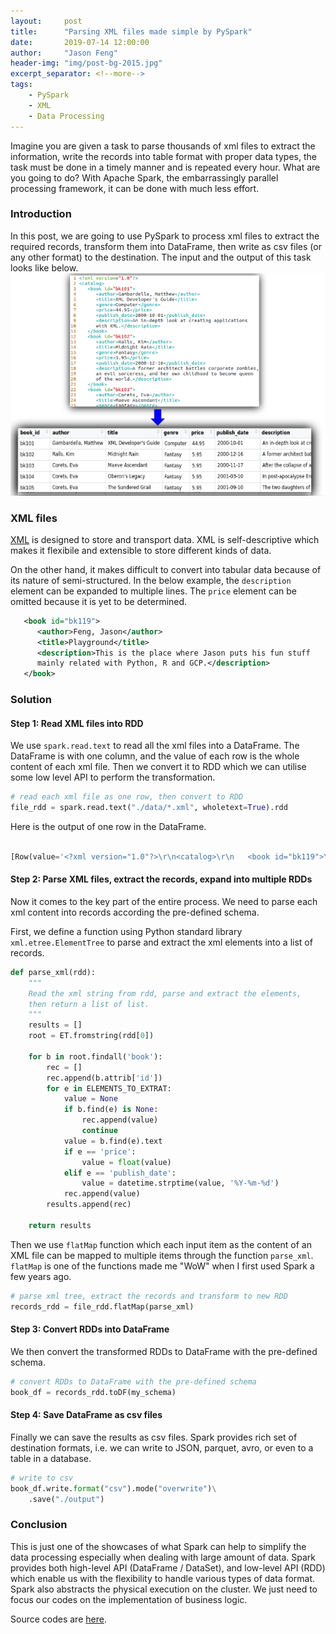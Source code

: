 ```yaml
---
layout:     post
title:      "Parsing XML files made simple by PySpark"
date:       2019-07-14 12:00:00
author:     "Jason Feng"
header-img: "img/post-bg-2015.jpg"
excerpt_separator: <!--more-->
tags:
    - PySpark
    - XML
    - Data Processing
---
```


Imagine you are given a task to parse thousands of xml files to extract the information, write the records into table format with proper data types, the task must be done in a timely manner and is repeated every hour. What are you going to do? With Apache Spark, the embarrassingly parallel processing framework, it can be done with much less effort.

<!--more-->

### Introduction
In this post, we are going to use PySpark to process xml files to extract the required records, transform them into DataFrame, then write as csv files (or any other format) to the destination. The input and the output of this task looks like below.
![](/img/xml-2-dataframe-2019-07-20.png)

### XML files
[XML](https://www.w3schools.com/xml/xml_whatis.asp) is designed to store and transport data. XML is self-descriptive which makes it flexibile and extensible to store different kinds of data. 

On the other hand, it makes difficult to convert into tabular data because of its nature of semi-structured. In the below example, the `description` element can be expanded to multiple lines. The `price` element can be omitted because it is yet to be determined.

```xml
   <book id="bk119">
      <author>Feng, Jason</author>
      <title>Playground</title>
      <description>This is the place where Jason puts his fun stuff
      mainly related with Python, R and GCP.</description>
   </book>
```

### Solution

#### Step 1: Read XML files into RDD
We use `spark.read.text` to read all the xml files into a DataFrame. The DataFrame is with one column, and the value of each row is the whole content of each xml file. Then we convert it to RDD which we can utilise some low level API to perform the transformation.

```python
# read each xml file as one row, then convert to RDD
file_rdd = spark.read.text("./data/*.xml", wholetext=True).rdd
```

Here is the output of one row in the DataFrame.
```python

[Row(value='<?xml version="1.0"?>\r\n<catalog>\r\n   <book id="bk119">\r\n      <author>Feng, Jason</author>\r\n      <title>Playground</title>\r\n      <description>This is the place where Jason puts his fun stuff\r\n      mainly related with Python, R and GCP.</description>\r\n   </book>\r\n</catalog>')]
```

#### Step 2: Parse XML files, extract the records, expand into multiple RDDs
Now it comes to the key part of the entire process. We need to parse each xml content into records according the pre-defined schema. 

First, we define a function using Python standard library `xml.etree.ElementTree` to parse and extract the xml elements into a list of records.

```python
def parse_xml(rdd):
    """
    Read the xml string from rdd, parse and extract the elements,
    then return a list of list.
    """
    results = []
    root = ET.fromstring(rdd[0])

    for b in root.findall('book'):
        rec = []
        rec.append(b.attrib['id'])
        for e in ELEMENTS_TO_EXTRAT:
            value = None
            if b.find(e) is None:
                rec.append(value)
                continue
            value = b.find(e).text
            if e == 'price':
                value = float(value)
            elif e == 'publish_date':
                value = datetime.strptime(value, '%Y-%m-%d')
            rec.append(value)
        results.append(rec)

    return results
```

Then we use `flatMap` function which each input item as the content of an XML file can be mapped to multiple items through the function `parse_xml`. `flatMap` is one of the functions made me "WoW" when I first used Spark a few years ago.

```python
# parse xml tree, extract the records and transform to new RDD
records_rdd = file_rdd.flatMap(parse_xml)
```

#### Step 3: Convert RDDs into DataFrame
We then convert the transformed RDDs to DataFrame with the pre-defined schema.
```python
# convert RDDs to DataFrame with the pre-defined schema
book_df = records_rdd.toDF(my_schema)
```


#### Step 4: Save DataFrame as csv files
Finally we can save the results as csv files. Spark provides rich set of destination formats, i.e. we can write to JSON, parquet, avro, or even to a table in a database.
```python
# write to csv
book_df.write.format("csv").mode("overwrite")\
    .save("./output")
```

### Conclusion
This is just one of the showcases of what Spark can help to simplify the data processing especially when dealing with large amount of data. Spark provides both high-level API (DataFrame / DataSet), and low-level API (RDD) which enable us with the flexibility to handle various types of data format. Spark also abstracts the  physical execution on the cluster. We just need to focus our codes on the implementation of business logic. 

Source codes are [here](https://github.com/q15928/python-snippets/blob/master/pyspark/parse-xml/xml-parse.py).